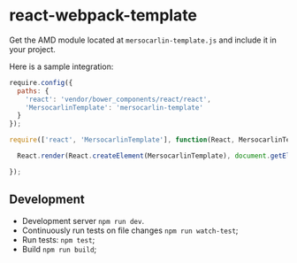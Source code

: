 # react-webpack-template

Get the AMD module located at `mersocarlin-template.js` and include it in your project.

Here is a sample integration:

```js
require.config({
  paths: {
    'react': 'vendor/bower_components/react/react',
    'MersocarlinTemplate': 'mersocarlin-template'
  }
});

require(['react', 'MersocarlinTemplate'], function(React, MersocarlinTemplate) {

  React.render(React.createElement(MersocarlinTemplate), document.getElementById('widget-container'));

});
```

## Development

* Development server `npm run dev`.
* Continuously run tests on file changes `npm run watch-test`;
* Run tests: `npm test`;
* Build `npm run build`;
